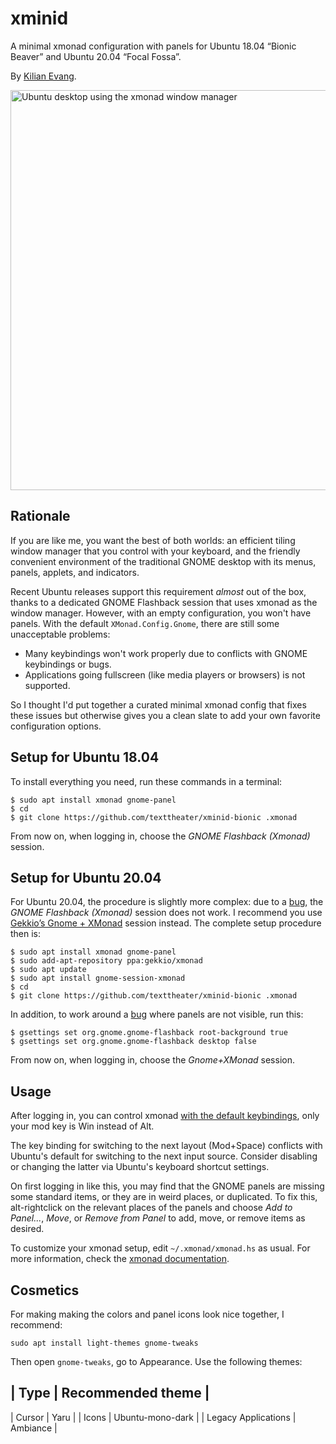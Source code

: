 xminid
======

A minimal xmonad configuration with panels for Ubuntu 18.04 “Bionic Beaver” and
Ubuntu 20.04 “Focal Fossa”.

By [Kilian Evang](https://github.com/texttheater).

<img alt="Ubuntu desktop using the xmonad window manager" src="screenshot.png" width="640">

Rationale
---------

If you are like me, you want the best of both worlds: an efficient tiling
window manager that you control with your keyboard, and the friendly convenient
environment of the traditional GNOME desktop with its menus, panels, applets,
and indicators.

Recent Ubuntu releases support this requirement *almost* out of the box, thanks
to a dedicated GNOME Flashback session that uses xmonad as the window manager.
However, with an empty configuration, you won't have panels. With the default
`XMonad.Config.Gnome`, there are still some unacceptable problems:

* Many keybindings won't work properly due to conflicts with GNOME keybindings
  or bugs.
* Applications going fullscreen (like media players or browsers) is not
  supported.

So I thought I'd put together a curated minimal xmonad config that fixes these
issues but otherwise gives you a clean slate to add your own favorite
configuration options.

Setup for Ubuntu 18.04
----------------------

To install everything you need, run these commands in a terminal:

    $ sudo apt install xmonad gnome-panel
    $ cd
    $ git clone https://github.com/texttheater/xminid-bionic .xmonad

From now on, when logging in, choose the *GNOME Flashback (Xmonad)* session.

Setup for Ubuntu 20.04
----------------------

For Ubuntu 20.04, the procedure is slightly more complex: due to a
[bug](https://bugs.launchpad.net/ubuntu/+source/xmonad/+bug/1919089), the
*GNOME Flashback (Xmonad)* session does not work. I recommend you use [Gekkio’s
Gnome + XMonad](https://github.com/Gekkio/gnome-session-xmonad) session
instead. The complete setup procedure then is:

    $ sudo apt install xmonad gnome-panel
    $ sudo add-apt-repository ppa:gekkio/xmonad
    $ sudo apt update
    $ sudo apt install gnome-session-xmonad
    $ cd
    $ git clone https://github.com/texttheater/xminid-bionic .xmonad

In addition, to work around a [bug](https://github.com/Gekkio/gnome-session-xmonad/issues/14)
where panels are not visible, run this:

    $ gsettings set org.gnome.gnome-flashback root-background true
    $ gsettings set org.gnome.gnome-flashback desktop false

From now on, when logging in, choose the *Gnome+XMonad* session.

Usage
-----

After logging in, you can control xmonad [with the default
keybindings](https://xmonad.org/documentation.html), only your mod key is Win
instead of Alt.

The key binding for switching to the next layout (Mod+Space) conflicts with
Ubuntu's default for switching to the next input source. Consider disabling or
changing the latter via Ubuntu's keyboard shortcut settings.

On first logging in like this, you may find that the GNOME panels are missing
some standard items, or they are in weird places, or duplicated. To fix
this, alt-rightclick on the relevant places of the panels and choose *Add to
Panel...*, *Move*, or *Remove from Panel* to add, move, or remove items as
desired.

To customize your xmonad setup, edit `~/.xmonad/xmonad.hs` as usual. For more
information, check the [xmonad
documentation](https://xmonad.org/documentation.html).

Cosmetics
---------

For making making the colors and panel icons look nice together, I recommend:

    sudo apt install light-themes gnome-tweaks

Then open `gnome-tweaks`, go to Appearance. Use the following themes:

| Type                | Recommended theme |
-------------------------------------------
| Cursor              | Yaru              |
| Icons               | Ubuntu-mono-dark  |
| Legacy Applications | Ambiance          |
